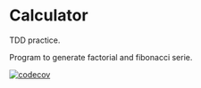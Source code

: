 # Calculator

TDD practice.

Program to generate factorial and fibonacci serie.

[![codecov](https://codecov.io/gh/israteneda/tdd_factorial/branch/main/graph/badge.svg?token=BZ3AUSI6QV)](https://codecov.io/gh/israteneda/tdd_factorial)
